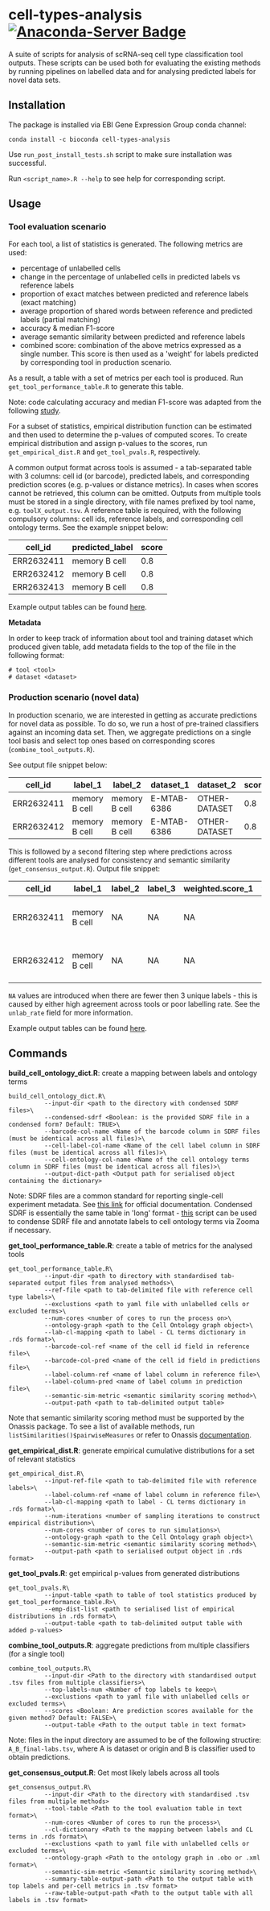 # cell-types-analysis [![Anaconda-Server Badge](https://anaconda.org/ebi-gene-expression-group/atlas-fastq-provider/badges/installer/conda.svg)](https://anaconda.org/ebi-gene-expression-group/cell-types-analysis)
A suite of scripts for analysis of scRNA-seq cell type classification tool outputs. These scripts can be used both for evaluating the existing methods by running pipelines on labelled data and for analysing predicted labels for novel data sets.  

## Installation 
The package is installed via EBI Gene Expression Group conda channel:

```conda install -c bioconda cell-types-analysis``` 

Use `run_post_install_tests.sh` script to make sure installation was successful. 

Run `<script_name>.R --help` to see help for corresponding script.  


## Usage

### Tool evaluation scenario 
For each tool, a list of statistics is generated. The following metrics are used:
* percentage of unlabelled cells
* change in the percentage of unlabelled cells in predicted labels vs reference labels
* proportion of exact matches between predicted and reference labels (exact matching)
* average proportion of shared words between reference and predicted labels (partial matching)
* accuracy & median F1-score
* average semantic similarity between predicted and reference labels
* combined score: combination of the above metrics expressed as a single number. This score is then used as a 'weight' for labels predicted by corresponding tool in production scenario. 

As a result, a table with a set of metrics per each tool is produced. 
Run `get_tool_performance_table.R` to generate this table. 

Note: code calculating accuracy and median F1-score was adapted from the following [study](https://github.com/tabdelaal/scRNAseq_Benchmark).

For a subset of statistics, empirical distribution function can be estimated and then used to determine the p-values of computed scores. To create empirical distribution and assign p-values to the scores, run `get_empirical_dist.R` and `get_tool_pvals.R`, respectively.    

A common output format across tools is assumed - a tab-separated table with 3 columns: cell id (or barcode), predicted labels, and corresponding prediction scores (e.g. p-values or distance metrics). In cases when scores cannot be retrieved, this column can be omitted. Outputs from multiple tools must be stored in a single directory, with file names prefixed by tool name, e.g. `toolX_output.tsv`. A reference table is required, with the following compulsory columns: cell ids, reference labels, and corresponding cell ontology terms. See the example snippet below: 


|cell_id | predicted_label | score|
--- | --- | --- 
|ERR2632411 | memory B cell | 0.8|
|ERR2632412 | memory B cell | 0.8|
|ERR2632413 | memory B cell | 0.8|

Example output tables can be found [here](https://github.com/ebi-gene-expression-group/cell-types-analysis/tree/master/example_output).

**Metadata**

In order to keep track of information about tool and training dataset which produced given table, add metadata fields to the top of the file in the following format:
```
# tool <tool> 
# dataset <dataset> 
``` 

### Production scenario (novel data)
In production scenario, we are interested in getting as accurate predictions for novel data as possible. To do so, we run a host of pre-trained classifiers against an incoming data set. Then, we aggregate predictions on a single tool basis and select top ones based on corresponding scores (`combine_tool_outputs.R`).

See output file snippet below: 

| cell_id | label_1 | label_2 | dataset_1 | dataset_2 | score_1 | score_2
--- | --- | --- | --- | --- | --- | ---
| ERR2632411 | memory B cell | memory B cell | E-MTAB-6386 |   OTHER-DATASET | 0.8 | 0.9|
| ERR2632412 | memory B cell | memory B cell | E-MTAB-6386 |   OTHER-DATASET | 0.8 | 0.9|


This is followed by a second filtering step where predictions across different tools are analysed for consistency and semantic similarity (`get_consensus_output.R`). Output file snippet:

| cell_id | label_1 | label_2 | label_3 | weighted.score_1 | weighted.score_2 |weighted.score_3 |  agreement_rate | unlab_rate | mean_sem_sim | dataset_1 | dataset_2 | dataset_3|
--- | --- | --- | --- | --- | --- | --- | --- | --- | --- | --- | --- | --- 
| ERR2632411 | memory B cell | NA | NA | NA | NA | NA | 1 | 0 |0.297727360113896 | E-MTAB-6386; OTHER-DATASET | NA | NA|
| ERR2632412 | memory B cell |  NA | NA | NA | NA | NA | 1 | 0 |0.297727360113896 | E-MTAB-6386; OTHER-DATASET | NA | NA|  

`NA` values are introduced when there are fewer then 3 unique labels - this is caused by either high agreement across tools or poor labelling rate. See the `unlab_rate` field for more information. 

Example output tables can be found [here](https://github.com/ebi-gene-expression-group/cell-types-analysis/tree/master/example_output).

## Commands 
**build_cell_ontology_dict.R**: create a mapping between labels and ontology terms
```
build_cell_ontology_dict.R\
          --input-dir <path to the directory with condensed SDRF files>\
          --condensed-sdrf <Boolean: is the provided SDRF file in a condensed form? Default: TRUE>\
          --barcode-col-name <Name of the barcode column in SDRF files (must be identical across all files)>\
          --cell-label-col-name <Name of the cell label column in SDRF files (must be identical across all files)>\
          --cell-ontology-col-name <Name of the cell ontology terms column in SDRF files (must be identical across all files)>\
          --output-dict-path <Output path for serialised object containing the dictionary>
```

Note: SDRF files are a common standard for reporting single-cell experiment metadata. See [this link](http://fged.org/projects/mage-tab/) for official documentation. Condensed SDRF is essentially the same table in 'long' format - [this](https://github.com/ebi-gene-expression-group/experiment_metadata#condense_sdrfpl) script can be used to condense SDRF file and annotate labels to cell ontology terms via Zooma if necessary. 

**get_tool_performance_table.R**: create a table of metrics for the analysed tools
```
get_tool_performance_table.R\
          --input-dir <path to directory with standardised tab-separated output files from analysed methods>\
          --ref-file <path to tab-delimited file with reference cell type labels>\
          --exclustions <path to yaml file with unlabelled cells or excluded terms>\ 
          --num-cores <number of cores to run the process on>\
          --ontology-graph <path to the Cell Ontology graph object>\
          --lab-cl-mapping <path to label - CL terms dictionary in .rds format>\
          --barcode-col-ref <name of the cell id field in reference file>\
          --barcode-col-pred <name of the cell id field in predictions file>\
          --label-column-ref <name of label column in reference file>\
          --label-column-pred <name of label column in prediction file>\
          --semantic-sim-metric <semantic similarity scoring method>\    
          --output-path <path to tab-delimited output table>
```
Note that semantic similarity scoring method must be supported by the Onassis package. To see a list of available methods, run `listSimilarities()$pairwiseMeasures` or refer to Onassis [documentation](https://bioconductor.org/packages/release/bioc/html/Onassis.html). 

**get_empirical_dist.R**: generate empirical cumulative distributions for a set of relevant statistics
```
get_empirical_dist.R\
          --input-ref-file <path to tab-delimited file with reference labels>\
          --label-column-ref <name of label column in reference file>\
          --lab-cl-mapping <path to label - CL terms dictionary in .rds format>\
          --num-iterations <number of sampling iterations to construct empirical distribution>\
          --num-cores <number of cores to run simulations>\
          --ontology-graph <path to the Cell Ontology graph object>\
          --semantic-sim-metric <semantic similarity scoring method>\  
          --output-path <path to serialised output object in .rds format>
```

**get_tool_pvals.R**: get empirical p-values from generated distributions
```
get_tool_pvals.R\
          --input-table <path to table of tool statistics produced by get_tool_performance_table.R>\
          --emp-dist-list <path to serialised list of empirical distributions in .rds format>\
          --output-table <path to tab-delimited output table with added p-values> 
```

**combine_tool_outputs.R**: aggregate predictions from multiple classifiers (for a single tool)
```
combine_tool_outputs.R\
          --input-dir <Path to the directory with standardised output .tsv files from multiple classifiers>\
          --top-labels-num <Number of top labels to keep>\
          --exclustions <path to yaml file with unlabelled cells or excluded terms>\ 
          --scores <Boolean: Are prediction scores available for the given method? Default: FALSE>\
          --output-table <Path to the output table in text format>
```
Note: files in the input directory are assumed to be of the following structire: `A_B_final-labs.tsv`, where A is dataset or origin and B is classifier used to obtain predictions.

**get_consensus_output.R**: Get most likely labels across all tools
```
get_consensus_output.R\
          --input-dir <Path to the directory with standardised .tsv files from multiple methods>
          --tool-table <Path to the tool evaluation table in text format>\
          --num-cores <Number of cores to run the process>\
          --cl-dictionary <Path to the mapping between labels and CL terms in .rds format>\
          --exclustions <path to yaml file with unlabelled cells or excluded terms>\ 
          --ontology-graph <Path to the ontology graph in .obo or .xml format>\
          --semantic-sim-metric <Semantic similarity scoring method>\
          --summary-table-output-path <Path to the output table with top labels and per-cell metrics in .tsv format>
          --raw-table-output-path <Path to the output table with all labels in .tsv format>
```


